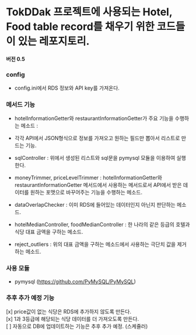 # TokDDak 프로젝트에 사용되는 Hotel, Food table record를 채우기 위한 코드들이 있는 레포지토리.  

#### 버전 0.5  


### config  
- config.ini에서 RDS 정보와 API key를 가져온다.    


### 메서드 기능  
- hotelInformationGetter와 restaurantInformationGetter가 주요 기능을 수행하는 메소드 :    
- 각각 API에서 JSON형식으로 정보를 가져오고 원하는 필드만 뽑아서 리스트로 만드는 기능.    

- sqlController : 위에서 생성된 리스트와 sql문을 pymysql 모듈을 이용하여 실행한다.

- moneyTrimmer, priceLevelTrimmer : hotelInformationGetter와 restaurantInformationGetter 메서드에서 사용하는 메서드로서 API에서 받은 데이터를 원하는 포맷으로 바꾸어주는 기능을 수행하는 메소드.

- dataOverlapChecker : 이미 RDS에 들어있는 데이터인지 아닌지 판단하는 메소드.

- hotelMedianController, foodMedianController : 한 나라의 같은 등급의 호텔과 식당 대표 금액을 구하는 메소드.

- reject_outliers : 위의 대표 금액을 구하는 메소드에서 사용하는 극단치 값을 제거하는 메소드.


### 사용 모듈  
- pymysql (https://github.com/PyMySQL/PyMySQL)


### 추후 추가 예정 기능
[x] price값이 없는 식당은 RDS에 추가하지 않도록 만든다.  
[x] 1과 3등급에 해당되는 식당 데이터를 더 가져오도록 만든다.   
[ ] 자동으로 DB에 업데이트하는 기능은 추후 추가 예정. (스케쥴러)    


